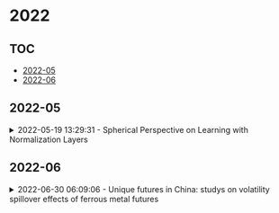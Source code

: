 # 2022

## TOC

- [2022-05](#2022-05)
- [2022-06](#2022-06)

## 2022-05

<details>

<summary>2022-05-19 13:29:31 - Spherical Perspective on Learning with Normalization Layers</summary>

- *Simon Roburin, Yann de Mont-Marin, Andrei Bursuc, Renaud Marlet, Patrick Pérez, Mathieu Aubry*

- `2006.13382v3` - [abs](http://arxiv.org/abs/2006.13382v3) - [pdf](http://arxiv.org/pdf/2006.13382v3)

> Normalization Layers (NLs) are widely used in modern deep-learning architectures. Despite their apparent simplicity, their effect on optimization is not yet fully understood. This paper introduces a spherical framework to study the optimization of neural networks with NLs from a geometric perspective. Concretely, the radial invariance of groups of parameters, such as filters for convolutional neural networks, allows to translate the optimization steps on the $L_2$ unit hypersphere. This formulation and the associated geometric interpretation shed new light on the training dynamics. Firstly, the first effective learning rate expression of Adam is derived. Then the demonstration that, in the presence of NLs, performing Stochastic Gradient Descent (SGD) alone is actually equivalent to a variant of Adam constrained to the unit hypersphere, stems from the framework. Finally, this analysis outlines phenomena that previous variants of Adam act on and their importance in the optimization process are experimentally validated.

</details>


## 2022-06

<details>

<summary>2022-06-30 06:09:06 - Unique futures in China: studys on volatility spillover effects of ferrous metal futures</summary>

- *Tingting Cao, Weiqing Sun, Cuiping Sun, Lin Hao*

- `2206.15039v1` - [abs](http://arxiv.org/abs/2206.15039v1) - [pdf](http://arxiv.org/pdf/2206.15039v1)

> Ferrous metal futures have become unique commodity futures with Chinese characteristics. Due to the late listing time, it has received less attention from scholars. Our research focuses on the volatility spillover effects, defined as the intensity of price volatility in financial instruments. We use DCC-GARCH, BEKK-GARCH, and DY(2012) index methods to conduct empirical tests on the volatility spillover effects of the Chinese ferrous metal futures market and other parts of the Chinese commodity futures market, as well as industries related to the steel industry chain in stock markets. It can be seen that there is a close volatility spillover relationship between ferrous metal futures and nonferrous metal futures. Energy futures and chemical futures have a significant transmission effect on the fluctuations of ferrous metals. In addition, ferrous metal futures have a significant spillover effect on the stock index of the steel industry, real estate industry, building materials industry, machinery equipment industry, and household appliance industry. Studying the volatility spillover effect of the ferrous metal futures market can reveal the operating laws of this field and provide ideas and theoretical references for investors to hedge their risks. It shows that the ferrous metal futures market has an essential role as a "barometer" for the Chinese commodity futures market and the stock market.

</details>

